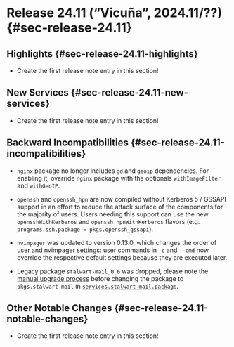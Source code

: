 # Release 24.11 (“Vicuña”, 2024.11/??) {#sec-release-24.11}

<!-- To avoid merge conflicts, consider adding your item at an arbitrary place in the list instead. -->

## Highlights {#sec-release-24.11-highlights}

- Create the first release note entry in this section!

## New Services {#sec-release-24.11-new-services}

- Create the first release note entry in this section!

## Backward Incompatibilities {#sec-release-24.11-incompatibilities}

- `nginx` package no longer includes `gd` and `geoip` dependencies. For enabling it, override `nginx` package with the optionals `withImageFilter` and `withGeoIP`.

- `openssh` and `openssh_hpn` are now compiled without Kerberos 5 / GSSAPI support in an effort to reduce the attack surface of the components for the majority of users. Users needing this support can
  use the new `opensshWithKerberos` and `openssh_hpnWithKerberos` flavors (e.g. `programs.ssh.package = pkgs.openssh_gssapi`).

- `nvimpager` was updated to version 0.13.0, which changes the order of user and
  nvimpager settings: user commands in `-c` and `--cmd` now override the
  respective default settings because they are executed later.

- Legacy package `stalwart-mail_0_6` was dropped, please note the
  [manual upgrade process](https://github.com/stalwartlabs/mail-server/blob/main/UPGRADING.md)
  before changing the package to `pkgs.stalwart-mail` in
  [`services.stalwart-mail.package`](#opt-services.stalwart-mail.package).

## Other Notable Changes {#sec-release-24.11-notable-changes}

- Create the first release note entry in this section!

<!-- To avoid merge conflicts, consider adding your item at an arbitrary place in the list instead. -->

